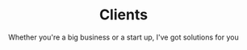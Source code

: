 ---
layout: clients
title: Clients
jumbotitle: Clients
subtitle: Whether you're a big business or a start up, I've got solutions for you
order: 4
---